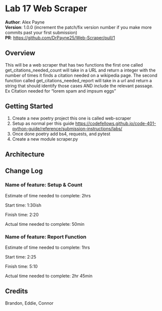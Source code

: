 # Lab 17 Web Scraper

**Author**: Alex Payne  
**Version**: 1.0.0 (increment the patch/fix version number if you make more commits past your first submission)  
**PR**: https://github.com/DrPayne25/Web-Scraper/pull/1  

## Overview
This will be a web scraper that has two functions the first one called get_citations_needed_count will take in a URL and return a integer with the number of times it finds a citation needed on a wikipedia page. The second function called get_citations_needed_report will take in a url and return a string that should identify those cases AND include the relevant passage. Ex Citation needed for “lorem spam and impsum eggs”

## Getting Started
1. Create a new poetry project this one is called web-scraper
2. Setup as normal per this guide https://codefellows.github.io/code-401-python-guide/reference/submission-instructions/labs/
3. Once done poetry add bs4, requests, and pytest
4. Create a new module scraper.py

## Architecture

## Change Log
### Name of feature: Setup & Count 

Estimate of time needed to complete: 2hrs

Start time: 1:30ish

Finish time: 2:20

Actual time needed to complete: 50min

### Name of feature: Report Function
Estimate of time needed to complete: 1hrs

Start time: 2:25

Finish time: 5:10

Actual time needed to complete: 2hr 45min

## Credits 
Brandon, Eddie, Connor 


